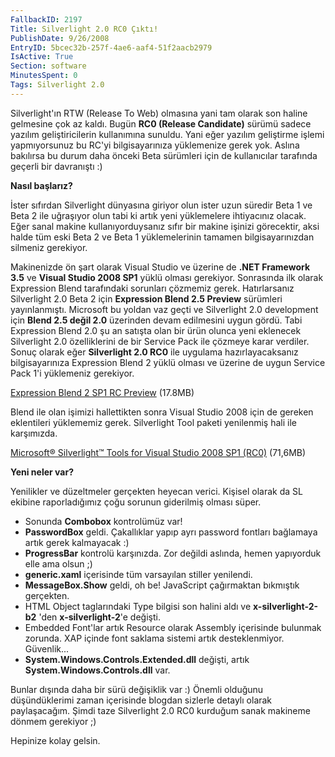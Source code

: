 ```yaml
---
FallbackID: 2197
Title: Silverlight 2.0 RC0 Çıktı!
PublishDate: 9/26/2008
EntryID: 5bcec32b-257f-4ae6-aaf4-51f2aacb2979
IsActive: True
Section: software
MinutesSpent: 0
Tags: Silverlight 2.0
---
```

Silverlight'ın RTW (Release To Web) olmasına yani tam olarak son haline
gelmesine çok az kaldı. Bugün **RC0 (Release Candidate)** sürümü sadece
yazılım geliştiricilerin kullanımına sunuldu. Yani eğer yazılım
geliştirme işlemi yapmıyorsunuz bu RC'yi bilgisayarınıza yüklemenize
gerek yok. Aslına bakılırsa bu durum daha önceki Beta sürümleri için de
kullanıcılar tarafında geçerli bir davranıştı :)

**Nasıl başlarız?**

İster sıfırdan Silverlight dünyasına giriyor olun ister uzun süredir
Beta 1 ve Beta 2 ile uğraşıyor olun tabi ki artık yeni yüklemelere
ihtiyacınız olacak. Eğer sanal makine kullanıyorduysanız sıfır bir
makine işinizi görecektir, aksi halde tüm eski Beta 2 ve Beta 1
yüklemelerinin tamamen bilgisayarınızdan silmeniz gerekiyor.

Makinenizde ön şart olarak Visual Studio ve üzerine de **.NET Framework
3.5** ve **Visual Studio 2008 SP1** yüklü olması gerekiyor. Sonrasında
ilk olarak Expression Blend tarafındaki sorunları çözmemiz gerek.
Hatırlarsanız Silverlight 2.0 Beta 2 için **Expression Blend 2.5
Preview** sürümleri yayınlanmıştı. Microsoft bu yoldan vaz geçti ve
Silverlight 2.0 development için **Blend 2.5 değil 2.0** üzerinden devam
edilmesini uygun gördü. Tabi Expression Blend 2.0 şu an satışta olan bir
ürün olunca yeni eklenecek Silverlight 2.0 özelliklerini de bir Service
Pack ile çözmeye karar verdiler. Sonuç olarak eğer **Silverlight 2.0
RC0** ile uygulama hazırlayacaksanız bilgisayarınıza Expression Blend 2
yüklü olması ve üzerine de uygun Service Pack 1'i yüklemeniz gerekiyor.

[Expression Blend 2 SP1 RC
Preview](http://www.microsoft.com/downloads/details.aspx?FamilyId=3AE4DC3A-61AA-41F4-A9B8-4334A76FA447&displaylang=en)
(17.8MB)

Blend ile olan işimizi hallettikten sonra Visual Studio 2008 için de
gereken eklentileri yüklememiz gerek. Silverlight Tool paketi yenilenmiş
hali ile karşımızda.

[Microsoft® Silverlight™ Tools for Visual Studio 2008 SP1
(RC0)](http://www.microsoft.com/downloads/details.aspx?FamilyId=c22d6a7b-546f-4407-8ef6-d60c8ee221ed&displaylang=en)
(71,6MB)

**Yeni neler var?**

Yenilikler ve düzeltmeler gerçekten heyecan verici. Kişisel olarak da SL
ekibine raporladığımız çoğu sorunun giderilmiş olması süper.

-   Sonunda **Combobox** kontrolümüz var!
-   **PasswordBox** geldi. Çakallıklar yapıp ayrı password fontları
    bağlamaya artık gerek kalmayacak :)
-   **ProgressBar** kontrolü karşınızda. Zor değildi aslında, hemen
    yapıyorduk elle ama olsun ;)
-   **generic.xaml** içerisinde tüm varsayılan stiller yenilendi.
-   **MessageBox.Show** geldi, oh be! JavaScript çağırmaktan bıkmıştık
    gerçekten.
-   HTML Object taglarındaki Type bilgisi son halini aldı ve
    **x-silverlight-2-b2** 'den **x-silverlight-2**'e değişti.
-   Embedded Font'lar artık Resource olarak Assembly içerisinde bulunmak
    zorunda. XAP içinde font saklama sistemi artık desteklenmiyor.
    Güvenlik...
-   **System.Windows.Controls.Extended.dll** değişti, artık
    **System.Windows.Controls.dll** var.

Bunlar dışında daha bir sürü değişiklik var :) Önemli olduğunu
düşündüklerimi zaman içerisinde blogdan sizlerle detaylı olarak
paylaşacağım. Şimdi taze Silverlight 2.0 RC0 kurduğum sanak makineme
dönmem gerekiyor ;)

Hepinize kolay gelsin.


